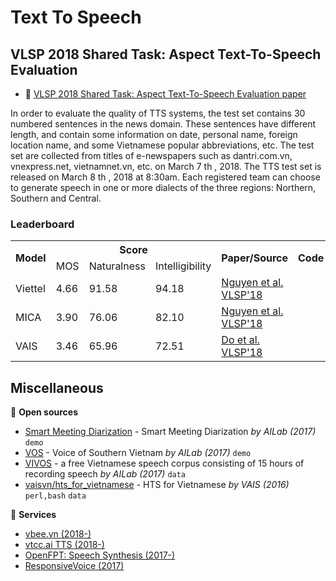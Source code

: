 # Text To Speech

## VLSP 2018 Shared Task: Aspect Text-To-Speech Evaluation

* :scroll: [VLSP 2018 Shared Task: Aspect Text-To-Speech Evaluation paper](https://drive.google.com/file/d/1v3Yf3UGjH9HRpPoG3xjxPfo0n3L0icXx/view?usp=sharing)

In order to evaluate the quality of TTS systems, the test set contains 30 numbered sentences in the news domain. These sentences have different length, and contain some information on date, personal name, foreign location name, and some Vietnamese popular abbreviations, etc. The test set are collected from titles of e-newspapers such as dantri.com.vn, vnexpress.net, vietnamnet.vn, etc. on March 7 th , 2018. The TTS test set is released on March 8 th , 2018 at 8:30am. Each registered team can choose to generate speech in one or more dialects of the three regions: Northern, Southern and Central.

### Leaderboard

<table>
  <tr>
    <th rowspan="2">Model</th>
    <th colspan="3">Score</th>
    <th rowspan="2">Paper/Source</th>
    <th rowspan="2">Code</th>
  </tr>
  <tr>
    <td>MOS</td>
    <td>Naturalness</td>
    <td>Intelligibility</td>
  </tr>
  <tr>
    <td>Viettel</td>
    <td>4.66</td>
    <td>91.58</td>
    <td>94.18</td>
    <td><a href="https://drive.google.com/file/d/1FrV6pZmkvj3JLwIXGYm1bFFO1WjBBKs2/view?usp=sharing">Nguyen et al. VLSP'18</a></td>
    <td></td>
  </tr>
  <tr>
    <td>MICA</td>
    <td>3.90</td>
    <td>76.06</td>
    <td>82.10</td>
    <td><a href="https://drive.google.com/file/d/1-gjj71afaoXOa2DKOiLitnHaQI5Bputi/view?usp=sharing">Nguyen et al. VLSP'18</a></td>
    <td></td>
  </tr>
  <tr>
    <td>VAIS</td>
    <td>3.46</td>
    <td>65.96</td>
    <td>72.51</td>
    <td><a href="https://drive.google.com/file/d/1buzfM07HDoyFZwjWVPeGm5GkKEmpOySn/view?usp=sharing">Do et al. VLSP'18</a></td>
    <td></td>
  </tr>
</table>

## Miscellaneous

:file_folder: **Open sources**

* [Smart Meeting Diarization](http://quochoi.vietcap.org/) - Smart Meeting Diarization *by AILab (2017)* `demo`
* [VOS](http://ailab.hcmus.edu.vn/vosdemo) - Voice of Southern Vietnam *by AILab (2017)* `demo`
* [VIVOS](http://ailab.hcmus.edu.vn/vivos/) - a free Vietnamese speech corpus consisting of 15 hours of recording speech *by AILab (2017)* `data`
* [vaisvn/hts_for_vietnamese](https://bitbucket.org/vaisvn/hts_for_vietnamese) - HTS for Vietnamese *by VAIS (2016)* `perl,bash` `data`

:dizzy: **Services**

* [vbee.vn (2018-)](https://vbee.vn/) 
* [vtcc.ai TTS (2018-)](https://vtcc.ai/tts)
* [OpenFPT: Speech Synthesis (2017-)](http://doc.openfpt.vn/#speech-synthesis)
* [ResponsiveVoice (2017)](https://responsivevoice.org/text-to-speech-languages/van-ban-de-noi-trong-tieng-viet/)
